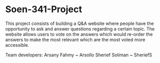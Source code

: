 # Soen-341-Project

This project consists of building a Q&A website where people have the opportunity to ask and answer questions regarding a certain topic. The website allows users to vote on the answers which would re-order the answers to make the most relevant which are the most voted more accessible. 

Team developers:
Arsany Fahmy ~ Arsollo
Sherief Soliman ~ SheriefS
